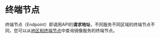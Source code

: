 # 终端节点<a name="ZH-CN_TOPIC_0173395957"></a>

终端节点（Endpoint）即调用API的**请求地址**，不同服务不同区域的终端节点不同，您可以从[地区和终端节点](https://developer.huaweicloud.com/endpoint?SMN)中查询镜像服务的终端节点。

